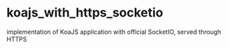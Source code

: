 # koajs_with_https_socketio
implementation of KoaJS application with official SocketIO, served through HTTPS
